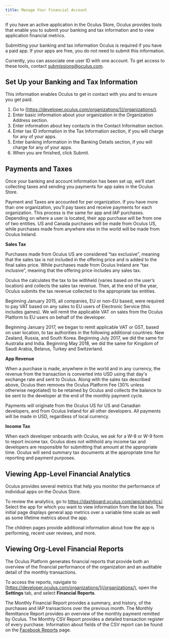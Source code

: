 ```yaml
---
title: Manage Your Financial Account
---
```

If you have an active application in the Oculus Store, Oculus provides tools that enable you to submit your banking and tax information and to view application financial metrics.

Submitting your banking and tax information Oculus is required if you have a paid app. If your apps are free, you do not need to submit this information.

Currently, you can associate one user ID with one account. To get access to these tools, contact submissions@oculus.com.

## Set Up your Banking and Tax Information

This information enables Oculus to get in contact with you and to ensure you get paid.

1. Go to [https://developer.oculus.com/organizations/](/organizations/).
2. Enter basic information about your organization in the Organization Address section.
3. Enter information about key contacts in the Contact Information section.
4. Enter tax ID information in the Tax Information section, if you will charge for any of your apps.
5. Enter banking information in the Banking Details section, if you will charge for any of your apps.
6. When you are finished, click Submit.
## Payments and Taxes

Once your banking and account information has been set up, we’ll start collecting taxes and sending you payments for app sales in the Oculus Store.

Payment and Taxes are accounted for per organization. If you have more than one organization, you’ll pay taxes and receive payments for each organization. This process is the same for app and IAP purchases. Depending on where a user is located, their app purchase will be from one of two entities. US and Canada purchases will be made from Oculus US, while purchases made from anywhere else in the world will be made from Oculus Ireland.

**Sales Tax**

Purchases made from Oculus US are considered “tax exclusive”, meaning that the sales tax is not included in the offering price and is added to the final sales price. While purchases made from Oculus Ireland are “tax inclusive”, meaning that the offering price includes any sales tax.

Oculus the calculates the tax to be withheld (varies based on the user’s location) and collects the sales tax revenue. Then, at the end of the year, Oculus submits the tax revenue collected to the appropriate tax entities.

Beginning January 2015, all companies, EU or non-EU based, were required to pay VAT based on any sales to EU users of Electronic Service (this includes games). We will remit the applicable VAT on sales from the Oculus Platform to EU users on behalf of the developer.

Beginning January 2017, we began to remit applicable VAT or GST, based on user location, to tax authorities in the following additional countries: New Zealand, Russia, and South Korea. Beginning July 2017, we did the same for Australia and India. Beginning May 2018, we did the same for Kingdom of Saudi Arabia, Belarus, Turkey and Switzerland.

**App Revenue**

When a purchase is made, anywhere in the world and in any currency, the revenue from the transaction is converted into USD using that day's exchange rate and sent to Oculus. Along with the sales tax described above, Oculus then removes the Oculus Platform Fee (30% unless otherwise negotiated) to be retained by Oculus and collects the balance to be sent to the developer at the end of the monthly payment cycle.

Payments will originate from the Oculus US for US and Canadian developers, and from Oculus Ireland for all other developers. All payments will be made in USD, regardless of local currency.

**Income Tax**

When each developer onboards with Oculus, we ask for a W-8 or W-9 form to report income tax. Oculus does not withhold any income tax and developers are responsible for submitting that amount at the appropriate time. Oculus will send summary tax documents at the appropriate time for reporting and payment purposes. 

## Viewing App-Level Financial Analytics

Oculus provides several metrics that help you monitor the performance of individual apps on the Oculus Store.

To review the analytics, go to <https://dashboard.oculus.com/app/analytics/>. Select the app for which you want to view information from the list box. The initial page displays general app metrics over a variable time scale as well as some lifetime metrics about the app.

The children pages provide additional information about how the app is performing, recent user reviews, and more.

## Viewing Org-Level Financial Reports

The Oculus Platform generates financial reports that provide both an overview of the financial performance of the organization and an auditable detail of the monthly transactions.

To access the reports, navigate to [https://developer.oculus.com/organizations/](/organizations/), open the **Settings** tab, and select **Financial Reports**.

The Monthly Financial Report provides a summary, and history, of the purchases and IAP transactions over the previous month. The Monthly Remittance Report provides an overview of the monthly payment remitted by Oculus. The Monthly CSV Report provides a detailed transaction register of every purchase. Information about fields of the CSV report can be found on the [Facebook Reports](https://developers.facebook.com/docs/games_payments/reports) page. 

